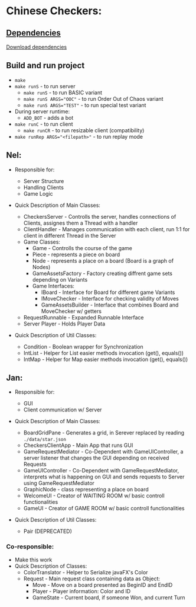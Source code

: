 # Chinese Checkers:

## [Dependencies](https://github.com/nskowron/ChineseCheckers/releases/tag/1.1.0)
[Download dependencies](https://github.com/nskowron/ChineseCheckers/releases/download/1.1.0/lib.zip)

## Build and run project
- `make`
- `make runS` - to run server
    - `make runS` - to run BASIC variant
    - `make runS ARGS="OOC"`  - to run Order Out of Chaos variant
    - `make runS ARGS="TEST"` - to run special test variant
- During server runtime:
    - `ADD_BOT` - adds a bot
- `make runC` - to run client
    - `make runCR` - to run resizable client (compatibility)
- `make runRep ARGS="<filepath>"` - to run replay mode

## Nel:
- Responsible for:
    - Server Structure
    - Handling Clients
    - Game Logic

- Quick Description of Main Classes:
    - CheckersServer - Controlls the server, handles connections of Clients, assignes them a Thread with a handler
    - ClientHandler - Manages communication with each client, run 1:1 for client in different Thread in the Server
    - Game Classes:
        - Game - Controlls the course of the game
        - Piece - represents a piece on board
        - Node - represents a place on a board (Board is a graph of Nodes)
        - GameAssetsFactory - Factory creating diffrent game sets depending on Variants
        - Game Interfaces:
            - IBoard - Interface for Board for different game Variants
            - IMoveChecker - Interface for checking validity of Moves
            - GameAssetsBuilder - Interface that combines Board and MoveChecker w/ getters
    - RequestRunnable - Expanded Runnable Interface
    - Server Player - Holds Player Data

- Quick Description of Util Classes:
    - Condition - Boolean wrapper for Synchronization
    - IntList - Helper for List easier methods invocation (get(), equals())
    - IntMap - Helper for Map easier methods invocation (get(), equals())


## Jan:
- Responsible for:
    - GUI
    - Client communication w/ Server

- Quick Description of Main Classes:
    - BoardGridPane - Generates a grid, in Serever replaced by reading `./data/star.json`
    - CheckersClientApp - Main App that runs GUI
    - GameRequestMediator - Co-Dependent with GameUIController,  a server listener that changes the GUI depending on received Requests
    - GameUIController - Co-Dependent with GameRequestMediator, interprets what is happening on GUI and sends requests to Server using GameRequestMediator
    - GraphicNode - class representing a place on board
    - WelcomeUI - Creator of WAITING ROOM w/ basic controll functionalities
    - GameUI - Creator of GAME ROOM w/ basic controll functionalities

- Quick Description of Util Classes:
    - Pair (DEPRECATED)


### Co-responsible:
- Make this work
- Quick Description of Classes:
    - ColorTranslator - Helper to Serialize javaFX's Color
    - Request - Main request class containing data as Object: 
        - Move - Move on a board presented as BeginID and EndID
        - Player - Player information: Color and ID
        - GameState - Current board, if someone Won, and current Turn

